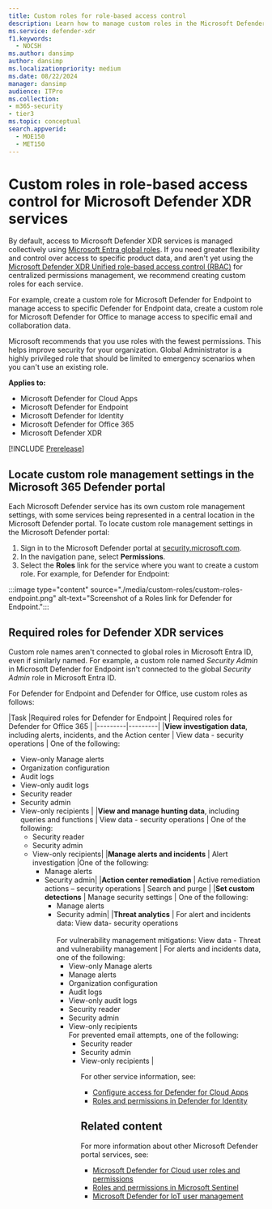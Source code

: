 ```yaml
---
title: Custom roles for role-based access control
description: Learn how to manage custom roles in the Microsoft Defender portal
ms.service: defender-xdr
f1.keywords: 
  - NOCSH
ms.author: dansimp
author: dansimp
ms.localizationpriority: medium
ms.date: 08/22/2024
manager: dansimp
audience: ITPro
ms.collection: 
- m365-security
- tier3
ms.topic: conceptual
search.appverid: 
  - MOE150
  - MET150
---
```

# Custom roles in role-based access control for Microsoft Defender XDR services

By default, access to Microsoft Defender XDR services is managed collectively using [Microsoft Entra global roles](m365d-permissions.md). If you need greater flexibility and control over access to specific product data, and aren't yet using the [Microsoft Defender XDR Unified role-based access control (RBAC)](manage-rbac.md) for centralized permissions management, we recommend creating custom roles for each service.

For example, create a custom role for Microsoft Defender for Endpoint to manage access to specific Defender for Endpoint data, create a custom role for Microsoft Defender for Office to manage access to specific email and collaboration data.

Microsoft recommends that you use roles with the fewest permissions. This helps improve security for your organization. Global Administrator is a highly privileged role that should be limited to emergency scenarios when you can't use an existing role.

**Applies to:**

- Microsoft Defender for Cloud Apps
- Microsoft Defender for Endpoint
- Microsoft Defender for Identity
- Microsoft Defender for Office 365
- Microsoft Defender XDR

[!INCLUDE [Prerelease](../includes/prerelease.md)]

<a name='manage-permissions-and-roles-in-the-microsoft-365-defender-portal'></a>

## Locate custom role management settings in the Microsoft 365 Defender portal

Each Microsoft Defender service has its own custom role management settings, with some services being represented in a central location in the Microsoft Defender portal. To locate custom role management settings in the Microsoft Defender portal:

1. Sign in to the Microsoft Defender portal at [security.microsoft.com](https://security.microsoft.com).
1. In the navigation pane, select **Permissions**.
1. Select the **Roles** link for the service where you want to create a custom role. For example, for Defender for Endpoint:

  :::image type="content" source="./media/custom-roles/custom-roles-endpoint.png" alt-text="Screenshot of a Roles link for Defender for Endpoint.":::

## Required roles for Defender XDR services

Custom role names aren't connected to global roles in Microsoft Entra ID, even if similarly named. For example, a custom role named *Security Admin* in Microsoft Defender for Endpoint isn't connected to the global *Security Admin* role in Microsoft Entra ID.

For Defender for Endpoint and Defender for Office, use custom roles as follows:

|Task  |Required roles for Defender for Endpoint | Required roles for Defender for Office 365 |
|---------|---------|
|**View investigation data**, including alerts, incidents, and the Action center      | View data - security operations        | One of the following: <ul><li>View-only Manage alerts<li>Organization configuration<li>Audit logs<li>View-only audit logs<li>Security reader<li>Security admin<li>View-only recipients |
|**View and manage hunting data**, including queries and functions     |    View data - security operations     | One of the following: <ul><li>Security reader<li>Security admin <li>View-only recipients|
|**Manage alerts and incidents**     | Alert investigation        |One of the following: <ul><li>Manage alerts<li>Security admin|
|**Action center remediation**     |     Active remediation actions – security operations    | Search and purge |
|**Set custom detections**     |   Manage security settings      | One of the following: <ul><li>Manage alerts<li>Security admin|
|**Threat analytics**     |   For alert and incidents data: View data- security operations <br><br>For vulnerability management mitigations: View data - Threat and vulnerability management      | For alerts and incidents data, one of the following: <ul><li>View-only Manage alerts<li>Manage alerts<li>Organization configuration<li>Audit logs<li>View-only audit logs<li>Security reader<li>Security admin<li>View-only recipients<br>For prevented email attempts, one of the following:<ul><li>Security reader<li>Security admin<li>View-only recipients |

For other service information, see:

- [Configure access for Defender for Cloud Apps](/defender-cloud-apps/manage-admins)
- [Roles and permissions in Defender for Identity](/defender-for-identity/role-groups)

## Related content

For more information about other Microsoft Defender portal services, see:

- [Microsoft Defender for Cloud user roles and permissions](/azure/defender-for-cloud/permissions)
- [Roles and permissions in Microsoft Sentinel](/azure/sentinel/roles)
- [Microsoft Defender for IoT user management](/azure/defender-for-iot/organizations/manage-users-overview)
